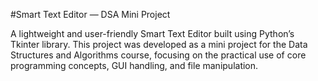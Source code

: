 #Smart Text Editor — DSA Mini Project

A lightweight and user-friendly Smart Text Editor built using Python’s Tkinter library. This project was developed as a mini project for the Data Structures and Algorithms course, focusing on the practical use of core programming concepts, GUI handling, and file manipulation.


